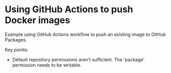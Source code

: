 # Using GitHub Actions to push Docker images

Example using GitHub Actions workflow to push an existing image to GitHub Packages.

Key points:

- Default repository permissions aren't sufficient. The 'package' permission needs to be writable.
